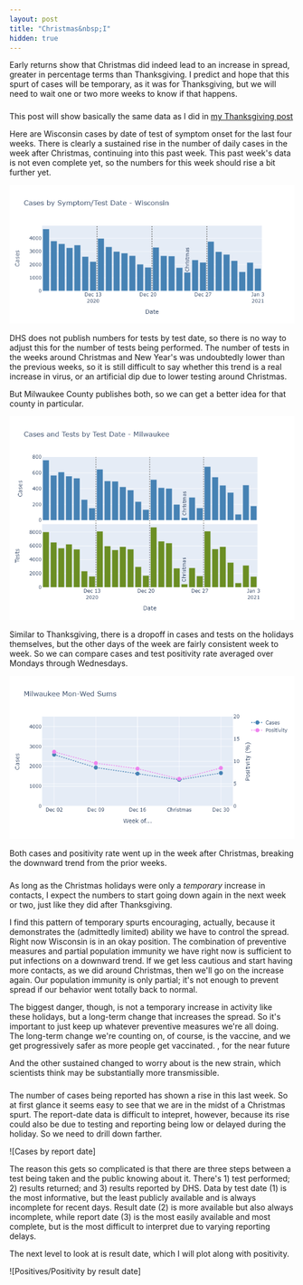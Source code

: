 ```yaml
---
layout: post
title: "Christmas&nbsp;I"
hidden: true
---
```


Early returns show that Christmas did indeed lead to an increase in spread, greater in percentage terms than Thanksgiving. I predict and hope that this spurt of cases will be temporary, as it was for Thanksgiving, but we will need to wait one or two more weeks to know if that happens.



###

This post will show basically the same data as I did in [my Thanksgiving post](2020-12-21-thanksgiving.md)

Here are Wisconsin cases by date of test of symptom onset for the last four weeks. There is clearly a sustained rise in the number of daily cases in the week after Christmas, continuing into this past week. This past week's data is not even complete yet, so the numbers for this week should rise a bit further yet.

![Wisconsin cases by test date](../assets/Christmas-WI.png)

DHS does not publish numbers for tests by test date, so there is no way to adjust this for the number of tests being performed. The number of tests in the weeks around Christmas and New Year's was undoubtedly lower than the previous weeks, so it is still difficult to say whether this trend is a real increase in virus, or an artificial dip due to lower testing around Christmas.

But Milwaukee County publishes both, so we can get a better idea for that county in particular.

![Milwaukee cases and tests](../assets/Christmas-Milwaukee.png)

Similar to Thanksgiving, there is a dropoff in cases and tests on the holidays themselves, but the other days of the week are fairly consistent week to week. So we can compare cases and test positivity rate averaged over Mondays through Wednesdays.

![Cases/Positivity Mon-Wed](../assets/Christmas-MonWed-Milwaukee.png)

Both cases and positivity rate went up in the week after Christmas, breaking the downward trend from the prior weeks.

###
As long as the Christmas holidays were only a *temporary* increase in contacts, I expect the numbers to start going down again in the next week or two, just like they did after Thanksgiving.

I find this pattern of temporary spurts encouraging, actually, because it demonstrates the (admittedly limited) ability we have to control the spread. Right now Wisconsin is in an okay position. The combination of preventive measures and partial population immunity we have right now is sufficient to put infections on a downward trend. If we get less cautious and start having more contacts, as we did around Christmas, then we'll go on the increase again. Our population immunity is only partial; it's not enough to prevent spread if our behavior went totally back to normal. 

The biggest danger, though, is not a temporary increase in activity like these holidays, but a long-term change that increases the spread. So it's important to just keep up whatever preventive measures we're all doing. The long-term change we're counting on, of course, is the vaccine, and we get progressively safer as more people get vaccinated. , for the near future

And the other sustained changed to worry about is the new strain, which scientists think may be substantially more transmissible.


### 

The number of cases being reported has shown a rise in this last week. So at first glance it seems easy to see that we are in the midst of a Christmas spurt. The report-date data is difficult to intepret, however, because its rise could also be due to testing and reporting being low or delayed during the holiday. So we need to drill down farther.

![Cases by report date]

The reason this gets so complicated is that there are three steps between a test being taken and the public knowing about it. There's 1) test performed; 2) results returned; and 3) results reported by DHS. Data by test date (1) is the most informative, but the least publicly available and is always incomplete for recent days. Result date (2) is more available but also always incomplete, while report date (3) is the most easily available and most complete, but is the most difficult to interpret due to varying reporting delays.

The next level to look at is result date, which I will plot along with positivity. 

![Positives/Positivity by result date]
